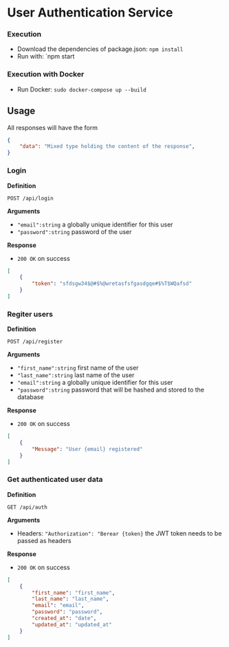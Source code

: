 # User Authentication Service


### Execution
* Download the dependencies of package.json: `npm install`
* Run with: `npm start

### Execution with Docker

* Run Docker: `sudo docker-compose up --build`

## Usage

All responses will have the form

```json
{
    "data": "Mixed type holding the content of the response",
}
```

### Login

**Definition**

`POST /api/login`

**Arguments**

- `"email":string` a globally unique identifier for this user
- `"password":string` password of the user

**Response**

- `200 OK` on success

```json
[
    {
        "token": "sfdsgw34$@#$%@wretasfsfgasdgqe#$%T$WQafsd"
    }
]
```

### Regiter users

**Definition**

`POST /api/register`

**Arguments**

- `"first_name":string` first name of the user
- `"last_name":string` last name of the user
- `"email":string` a globally unique identifier for this user
- `"password":string` password that will be hashed and stored to the database

**Response**

- `200 OK` on success

```json
[
    {
        "Message": "User {email} registered"
    }
]
```

### Get authenticated user data

**Definition**

`GET /api/auth`

**Arguments**

- Headers: `"Authorization": "Berear {token}` the JWT token needs to be passed as headers

**Response**

- `200 OK` on success

```json
[
    {
        "first_name": "first_name",
        "last_name": "last_name",
        "email": "email",
        "password": "password",
        "created_at": "date",
        "updated_at": "updated_at"
    }
]
```
